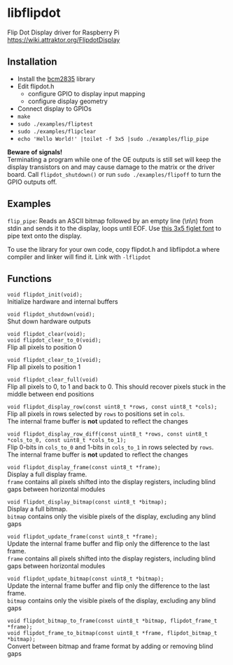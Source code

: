 libflipdot
==========

Flip Dot Display driver for Raspberry Pi  
https://wiki.attraktor.org/FlipdotDisplay


Installation
------------

* Install the [bcm2835](http://www.airspayce.com/mikem/bcm2835/) library
* Edit flipdot.h
  * configure GPIO to display input mapping
  * configure display geometry
* Connect display to GPIOs
* `make`
* `sudo ./examples/fliptest`
* `sudo ./examples/flipclear`
* `echo 'Hello World!' |toilet -f 3x5 |sudo ./examples/flip_pipe`

**Beware of signals!**  
Terminating a program while one of the OE outputs is still set will
keep the display transistors on and may cause damage to the matrix
or the driver board. Call `flipdot_shutdown()` or run
`sudo ./examples/flipoff` to turn the GPIO outputs off.


Examples
--------

`flip_pipe`: Reads an ASCII bitmap followed by an empty line (\\n\\n)
from stdin and sends it to the display, loops until EOF. Use
[this 3x5 figlet font](http://www.figlet.org/fontdb_example.cgi?font=3x5.flf)
to pipe text onto the display.

To use the library for your own code, copy flipdot.h and libflipdot.a
where compiler and linker will find it. Link with `-lflipdot`


Functions
---------

`void flipdot_init(void);`  
Initialize hardware and internal buffers

`void flipdot_shutdown(void);`  
Shut down hardware outputs

`void flipdot_clear(void);`  
`void flipdot_clear_to_0(void);`  
Flip all pixels to position 0

`void flipdot_clear_to_1(void);`  
Flip all pixels to position 1

`void flipdot_clear_full(void)`  
Flip all pixels to 0, to 1 and back to 0.
This should recover pixels stuck in the middle between end positions

`void flipdot_display_row(const uint8_t *rows, const uint8_t *cols);`  
Flip all pixels in rows selected by `rows` to positions set in `cols`.  
The internal frame buffer is **not** updated to reflect the changes

`void flipdot_display_row_diff(const uint8_t *rows, const uint8_t *cols_to_0, const uint8_t *cols_to_1);`  
Flip 0-bits in `cols_to_0` and 1-bits in `cols_to_1` in rows selected by `rows`.  
The internal frame buffer is **not** updated to reflect the changes

`void flipdot_display_frame(const uint8_t *frame);`  
Display a full display frame.  
`frame` contains all pixels shifted into the display registers,
including blind gaps between horizontal modules

`void flipdot_display_bitmap(const uint8_t *bitmap);`  
Display a full bitmap.  
`bitmap` contains only the visible pixels of the display,
excluding any blind gaps

`void flipdot_update_frame(const uint8_t *frame);`  
Update the internal frame buffer and flip only the difference to the last frame.  
`frame` contains all pixels shifted into the display registers,
including blind gaps between horizontal modules

`void flipdot_update_bitmap(const uint8_t *bitmap);`  
Update the internal frame buffer and flip only the difference to the last frame.  
`bitmap` contains only the visible pixels of the display,
excluding any blind gaps

`void flipdot_bitmap_to_frame(const uint8_t *bitmap, flipdot_frame_t *frame);`  
`void flipdot_frame_to_bitmap(const uint8_t *frame, flipdot_bitmap_t *bitmap);`  
Convert between bitmap and frame format by adding or removing blind gaps
